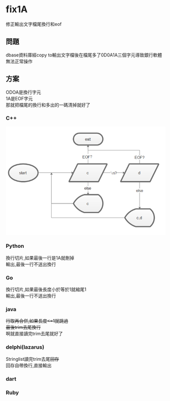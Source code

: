 # fix1A

修正輸出文字檔尾換行和eof

## 問題

dbase資料庫經copy to輸出文字檔後在檔尾多了0D0A1A三個字元導致銀行軟體無法正常操作

## 方案

ODOA是換行字元  
1A是EOF字元  
那就把檔尾的換行和多出的一碼清掉就好了

### C++

![](p1.png)

### Python

換行切片,如果最後一行是1A就刪掉  
輸出,最後一行不送出換行

### Go

換行切片,如果最後長度小於等於1就縮尾1  
輸出,最後一行不送出換行

### java

~~行取再合併,如果長度<=1就跳過  
最後trim去尾換行~~  
啊就直接讀完trim去尾就好了

### delphi(lazarus)

Stringlist讀完trim去尾~~回存~~  
回存自帶換行,直接輸出

### dart

### Ruby
